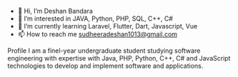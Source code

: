 - 👋 Hi, I’m Deshan Bandara
- 👀 I’m interested in JAVA, Python, PHP, SQL, C++, C#
- 🌱 I’m currently learning Laravel, Flutter, Dart, Javascript, Vue
- 📫 How to reach me sudheeradeshan1013@gmail.com


Profile I am a finel-year undergraduate student studying software engineering with expertise with
 Java, PHP, Python, C++, C# and JavaScript technologies to develop and implement software and applications.
